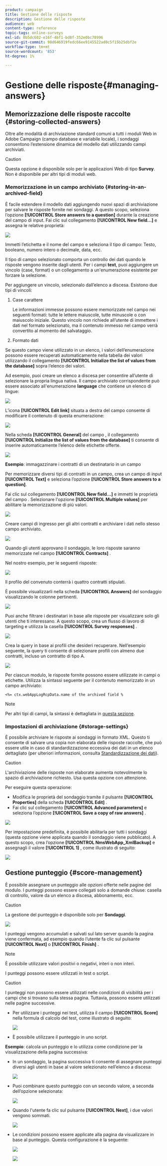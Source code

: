 ```yaml
---
product: campaign
title: Gestione delle risposte
description: Gestione delle risposte
audience: web
content-type: reference
topic-tags: online-surveys
exl-id: 0b5dc602-e16f-4bf1-bd8f-352e0bc78996
source-git-commit: 98d646919fedc66ee9145522ad0c5f15b25dbf2e
workflow-type: tm+mt
source-wordcount: '853'
ht-degree: 1%

---
```


# Gestione delle risposte{#managing-answers}

## Memorizzazione delle risposte raccolte {#storing-collected-answers}

Oltre alle modalità di archiviazione standard comuni a tutti i moduli Web in Adobe Campaign (campo database e variabile locale), i sondaggi consentono l’estensione dinamica del modello dati utilizzando campi archiviati.

>[!CAUTION]
>
>Questa opzione è disponibile solo per le applicazioni Web di tipo **Survey**. Non è disponibile per altri tipi di moduli web.

### Memorizzazione in un campo archiviato {#storing-in-an-archived-field}

È facile estendere il modello dati aggiungendo nuovi spazi di archiviazione per salvare le risposte fornite nei sondaggi. A questo scopo, seleziona l’opzione **[!UICONTROL Store answers to a question]** durante la creazione del campo di input. Fai clic sul collegamento **[!UICONTROL New field...]** e assegna le relative proprietà:

![](assets/s_ncs_admin_survey_new_space.png)

Immetti l’etichetta e il nome del campo e seleziona il tipo di campo: Testo, booleano, numero intero o decimale, data, ecc.

Il tipo di campo selezionato comporta un controllo dei dati quando le risposte vengono inserite dagli utenti. Per i campi **text**, puoi aggiungere un vincolo (case, format) o un collegamento a un&#39;enumerazione esistente per forzare la selezione.

Per aggiungere un vincolo, selezionalo dall’elenco a discesa. Esistono due tipi di vincoli:

1. Case carattere

   Le informazioni immesse possono essere memorizzate nel campo nei seguenti formati: tutte le lettere maiuscole, tutte minuscole o con maiuscolo iniziale. Questo vincolo non richiede all’utente di immettere i dati nel formato selezionato, ma il contenuto immesso nel campo verrà convertito al momento del salvataggio.

1. Formato dati

Se questo campo viene utilizzato in un elenco, i valori dell’enumerazione possono essere recuperati automaticamente nella tabella dei valori utilizzando il collegamento **[!UICONTROL Initialize the list of values from the database]** sopra l’elenco dei valori.

Ad esempio, puoi creare un elenco a discesa per consentire all’utente di selezionare la propria lingua nativa. Il campo archiviato corrispondente può essere associato all&#39;enumerazione **language** che contiene un elenco di lingue:

![](assets/s_ncs_admin_survey_database_values_2b.png)

L’icona **[!UICONTROL Edit link]** situata a destra del campo consente di modificare il contenuto di questa enumerazione:

![](assets/s_ncs_admin_survey_database_values_2c.png)

Nella scheda **[!UICONTROL General]** del campo , il collegamento **[!UICONTROL Initialize the list of values from the database]** ti consente di inserire automaticamente l’elenco delle etichette offerte.

![](assets/s_ncs_admin_survey_database_values_2.png)

**Esempio**: immagazzinare i contratti di un destinatario in un campo

Per memorizzare diversi tipi di contratti in un campo, crea un campo di input **[!UICONTROL Text]** e seleziona l’opzione **[!UICONTROL Store answers to a question]**.

Fai clic sul collegamento **[!UICONTROL New field...]** e immetti le proprietà del campo . Selezionare l&#39;opzione **[!UICONTROL Multiple values]** per abilitare la memorizzazione di più valori.

![](assets/s_ncs_admin_survey_storage_multi_ex1.png)

Creare campi di ingresso per gli altri contratti e archiviare i dati nello stesso campo archiviato.

![](assets/s_ncs_admin_survey_storage_multi_ex2.png)

Quando gli utenti approvano il sondaggio, le loro risposte saranno memorizzate nel campo **[!UICONTROL Contracts]** .

Nel nostro esempio, per le seguenti risposte:

![](assets/s_ncs_admin_survey_storage_multi_ex3.png)

Il profilo del convenuto conterrà i quattro contratti stipulati.

È possibile visualizzarli nella scheda **[!UICONTROL Answers]** del sondaggio visualizzando le colonne pertinenti.

![](assets/s_ncs_admin_survey_storage_multi_ex4.png)

Puoi anche filtrare i destinatari in base alle risposte per visualizzare solo gli utenti che ti interessano. A questo scopo, crea un flusso di lavoro di targeting e utilizza la casella **[!UICONTROL Survey responses]** .

![](assets/s_ncs_admin_survey_read_responses_wf.png)

Crea la query in base ai profili che desideri recuperare. Nell’esempio seguente, la query ti consente di selezionare profili con almeno due contratti, incluso un contratto di tipo A.

![](assets/s_ncs_admin_survey_read_responses_edit.png)

Per ciascun modulo, le risposte fornite possono essere utilizzate in campi o etichette. Utilizza la sintassi seguente per il contenuto memorizzato in un campo archiviato:

```
<%= ctx.webAppLogRcpData.name of the archived field %
```

>[!NOTE]
>
>Per altri tipi di campi, la sintassi è dettagliata in [questa sezione](../../platform/using/about-queries-in-campaign.md).

### Impostazioni di archiviazione {#storage-settings}

È possibile archiviare le risposte ai sondaggi in formato XML. Questo ti consente di salvare una copia non elaborata delle risposte raccolte, che può essere utile in caso di standardizzazione eccessiva dei dati in un elenco dettagliato (per ulteriori informazioni, consulta [Standardizzazione dei dati](../../web/using/publish--track-and-use-collected-data.md#standardizing-data)).

>[!CAUTION]
>
>L&#39;archiviazione delle risposte non elaborate aumenta notevolmente lo spazio di archiviazione richiesto. Usa questa opzione con attenzione.

Per eseguire questa operazione:

* Modifica le proprietà del sondaggio tramite il pulsante **[!UICONTROL Properties]** della scheda **[!UICONTROL Edit]** .
* Fai clic sul collegamento **[!UICONTROL Advanced parameters]** e seleziona l’opzione **[!UICONTROL Save a copy of raw answers]** .

![](assets/s_ncs_admin_survey_xml_archive_option.png)

Per impostazione predefinita, è possibile abilitarla per tutti i sondaggi (questa opzione viene applicata quando il sondaggio viene pubblicato). A questo scopo, crea l’opzione **[!UICONTROL NmsWebApp_XmlBackup]** e assegnagli il valore **[!UICONTROL 1]** , come illustrato di seguito:

![](assets/s_ncs_admin_survey_xml_global_option.png)

## Gestione punteggio {#score-management}

È possibile assegnare un punteggio alle opzioni offerte nelle pagine del modulo. I punteggi possono essere collegati solo a domande chiuse: casella di controllo, valore da un elenco a discesa, abbonamento, ecc.

>[!CAUTION]
>
>La gestione del punteggio è disponibile solo per **Sondaggi**.

![](assets/s_ncs_admin_survey_score_create.png)

I punteggi vengono accumulati e salvati sul lato server quando la pagina viene confermata, ad esempio quando l’utente fa clic sul pulsante **[!UICONTROL Next]** o **[!UICONTROL Finish]** .

>[!NOTE]
>
>È possibile utilizzare valori positivi o negativi, interi o non interi.

I punteggi possono essere utilizzati in test o script.

>[!CAUTION]
>
>I punteggi non possono essere utilizzati nelle condizioni di visibilità per i campi che si trovano sulla stessa pagina. Tuttavia, possono essere utilizzati nelle pagine successive.

* Per utilizzare i punteggi nei test, utilizza il campo **[!UICONTROL Score]** nella formula di calcolo del test, come illustrato di seguito:

   ![](assets/s_ncs_admin_survey_score_in_a_test.png)

* È possibile utilizzare il punteggio in uno script.

**Esempio**: calcola un punteggio e lo utilizza come condizione per la visualizzazione della pagina successiva:

* In un sondaggio, la pagina successiva ti consente di assegnare punteggi diversi agli utenti in base al valore selezionato nell’elenco a discesa:

   ![](assets/s_ncs_admin_survey_score_exa.png)

* Puoi combinare questo punteggio con un secondo valore, a seconda dell’opzione selezionata:

   ![](assets/s_ncs_admin_survey_score_exb.png)

* Quando l&#39;utente fa clic sul pulsante **[!UICONTROL Next]**, i due valori vengono sommati.

   ![](assets/s_ncs_admin_survey_score_exe.png)

* Le condizioni possono essere applicate alla pagina da visualizzare in base al punteggio. Questa configurazione è la seguente:

   ![](assets/s_ncs_admin_survey_score_exd.png)

   ![](assets/s_ncs_admin_survey_score_exg.png)
